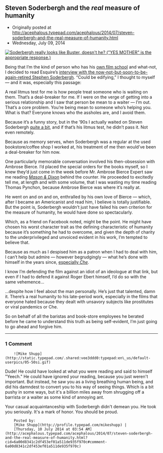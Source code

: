 ## Steven Soderbergh and the <em>real</em> measure of humanity

 * Originally posted at http://acephalous.typepad.com/acephalous/2014/07/steven-soderbergh-and-the-real-measure-of-humanity.html
 * Wednesday, July 09, 2014



[![Soderbergh really looks like Buster, doesn't he? ("YES MOTHER" is the appropriate response.)](http://www.lawyersgunsmoneyblog.com/wp-content/uploads/2014/07/soderbergh-looks-like-buster-doesnt-he.jpg)](http://www.lawyersgunsmoneyblog.com/wp-content/uploads/2014/07/soderbergh-looks-like-buster-doesnt-he.jpg)

Being that I’m the kind of person who has his [own film school](http://www.avclub.com/search?feature\_types=internet-film-school) and what-not, I decided to read Esquire’s [interview with the now-not-but-soon-to-be-again-retired Stephen Soderbergh](http://www.esquire.com/blogs/culture/steven-soderbergh-interview?src=soc\_fcbks). “Could be edifying,” I thought to myself — and it was, especially this passage:

A real litmus test for me is how people treat someone who is waiting on them. That’s a deal-breaker for me. If I were on the verge of getting into a serious relationship and I saw that person be mean to a waiter — I’m out. That’s a core problem. You’re being mean to someone who’s helping you. What is that? Everyone knows who the assholes are, and I avoid them.

Because it’s a funny story, but in the ’90s I actually waited on Steven Soderbergh [quite a bit](https://www.facebook.com/scotterickaufman/posts/10102665153817241), and if that’s his litmus test, he didn’t pass it. Not even remotely.

Because as memory serves, when Soderbergh was a regular at the used bookstore/coffee shop I worked at, his treatment of me then would’ve been a deal-breaker for him now.

One particularly memorable conversation involved his then-obsession with Ambrose Bierce. I’d placed the special orders for the books myself, so I knew they’d just come in the week before Mr. Ambrose Bierce Expert saw me reading [_Mason & Dixon_](http://www.amazon.com/exec/obidos/ASIN/B005CRQ35W/diesekoschmar-20) behind the counter. He proceeded to excitedly tell me, at length and with some volume, that I was wasting my time reading Thomas Pynchon, because Ambrose Bierce was where it’s really at.

He went on and on and on, enthralled by his own love of Bierce — which, after I became an Americanist and read him, I believe is totally justifiable. But the point is, Soderbergh wouldn’t just have failed his own criterion for the measure of humanity, he would have done so spectacularly.

Which, as a friend on Facebook noted, might be the point. He might have chosen his worst character trait as the defining characteristic of humanity because it’s something he had to overcome, and given the depth of charity to the underprivileged and unvoiced evident in his work, I’m tempted to believe that.

Because as much as I despised him as a patron when I had to deal with him, I can’t help but admire — however begrudgingly — what he’s done with himself in the years since, [especially _Che_](http://www.lawyersgunsmoneyblog.com/2010/01/how-to-prove-you-formed-a-whole-opinion-after-watching-half-a-film).

I know I’m defending the film against an idiot of an ideologue at that link, but even if I had to defend it against Roger Ebert himself, I’d do so with the same vehemence…

…despite how I feel about the man personally. He’s just that talented, damn it. There’s a real humanity to his late-period work, especially in the films that everyone hated because they dealt with unsavory subjects like prostitutes or viral pandemics or Che.

So on behalf of all the baristas and book-store employees he berated before he came to understand this truth as being self-evident, I’m just going to go ahead and forgive him.

		

* * *

### 1 Comment 

		

                
[]()

	

		![Mike Shupp](http://static.typepad.com/.shared:vee3ddd0:typepad:en\_us/default-userpics/05-50si.gif)
	

	

		

Dude!   He could have looked at what you were reading and said to himself "Yeech."  He could have ignored your reading, because you just weren't important.  But instead, he saw you as a living breathing human being, and did his damndest to convert you to his way of seeing things.  Which is a bit pushy in some ways, but it's a billion miles away from shrugging off a barrista or a waiter as some kind of annoying ant.

Your casual acquaintanceship with Soderbergh didn't demean you.  He took you seriously.  It's a mark of honor.  You should be proud.

	

		Posted by:
		[Mike Shupp](http://profile.typepad.com/mikeshupp) |
		[Thursday, 10 July 2014 at 03:54 AM](http://acephalous.typepad.com/acephalous/2014/07/steven-soderbergh-and-the-real-measure-of-humanity.html?cid=6a00d8341c2df453ef01a511de935f970c#comment-6a00d8341c2df453ef01a511de935f970c)

		

        